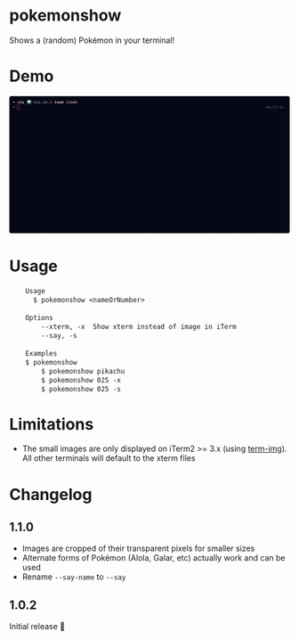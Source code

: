 # pokemonshow

Shows a (random) Pokémon in your terminal!

# Demo

![](demo.gif)

# Usage

```
	Usage
	  $ pokemonshow <nameOrNumber>

	Options
		--xterm, -x  Show xterm instead of image in iTerm
		--say, -s

	Examples
    $ pokemonshow
		$ pokemonshow pikachu
		$ pokemonshow 025 -x
		$ pokemonshow 025 -s
```

# Limitations

- The small images are only displayed on iTerm2 >= 3.x (using [term-img](https://github.com/sindresorhus/term-img)). All other terminals will default to the xterm files

# Changelog

## 1.1.0

- Images are cropped of their transparent pixels for smaller sizes
- Alternate forms of Pokémon (Alola, Galar, etc) actually work and can be used
- Rename `--say-name` to `--say`

## 1.0.2

Initial release :tada:
